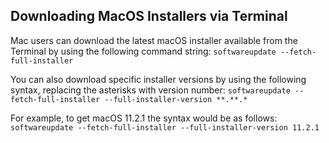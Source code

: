 ## Downloading MacOS Installers via Terminal

Mac users can download the latest macOS installer available from the Terminal by using the following command string:
`softwareupdate --fetch-full-installer`

You can also download specific installer versions by using the following syntax, replacing the asterisks with version number:
`softwareupdate --fetch-full-installer --full-installer-version **.**.*`

For example, to get macOS 11.2.1 the syntax would be as follows:
`softwareupdate --fetch-full-installer --full-installer-version 11.2.1`
